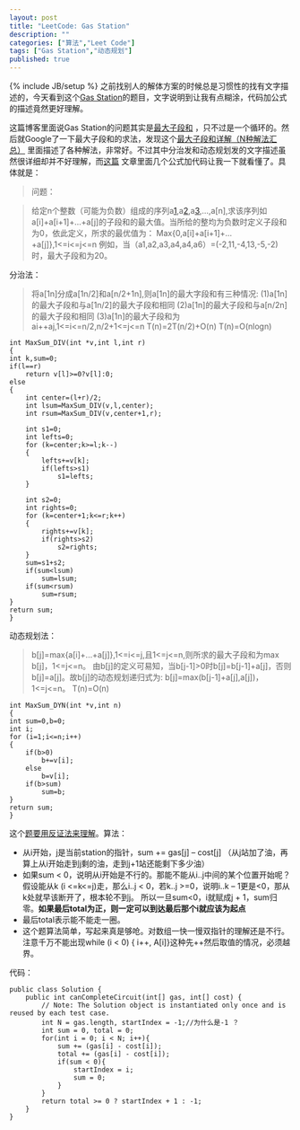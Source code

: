 ```yaml
---
layout: post
title: "LeetCode: Gas Station"
description: ""
categories: ["算法","Leet Code"]
tags: ["Gas Station","动态规划"]
published: true
---
```

{% include JB/setup %} 
之前找别人的解体方案的时候总是习惯性的找有文字描述的，今天看到这个[Gas Station][1]的题目，文字说明到让我有点糊涂，代码加公式的描述竟然更好理解。

这篇博客里面说Gas Station的问题其实是[最大子段和][2] ，只不过是一个循环的。然后就Google了一下最大子段和的求法，发现这个[最大子段和详解（N种解法汇总）][3] 里面描述了各种解法，非常好。不过其中分治发和动态规划发的文字描述虽然很详细却并不好理解，而[这篇][4] 文章里面几个公式加代码让我一下就看懂了。具体就是：

> 问题：

>  给定n个整数（可能为负数）组成的序列a[1],a[2],a[3],…,a[n],求该序列如a[i]+a[i+1]+…+a[j]的子段和的最大值。当所给的整均为负数时定义子段和为0，依此定义，所求的最优值为：
    Max{0,a[i]+a[i+1]+…+a[j]},1<=i<=j<=n
    例如，当（a1,a2,a3,a4,a4,a6）=(-2,11,-4,13,-5,-2)时，最大子段和为20。
    
分治法：

> 将a[1n]分成a[1n/2]和a[n/2+1n],则a[1n]的最大字段和有三种情况:
    (1)a[1n]的最大子段和与a[1n/2]的最大子段和相同
    (2)a[1n]的最大子段和与a[n/2n]的最大子段和相同
    (3)a[1n]的最大子段和为ai++aj,1<=i<=n/2,n/2+1<=j<=n
    T(n)=2T(n/2)+O(n)
    T(n)=O(nlogn)
 
    
    int MaxSum_DIV(int *v,int l,int r)
    {
    int k,sum=0;
    if(l==r)
        return v[l]>=0?v[l]:0;
    else
    {
        int center=(l+r)/2;
        int lsum=MaxSum_DIV(v,l,center);
        int rsum=MaxSum_DIV(v,center+1,r);

        int s1=0;
        int lefts=0;
        for (k=center;k>=l;k--)
        {
            lefts+=v[k];
            if(lefts>s1)
                s1=lefts;
        }

        int s2=0;
        int rights=0;
        for (k=center+1;k<=r;k++)
        {
            rights+=v[k];
            if(rights>s2)
                s2=rights;
        }
        sum=s1+s2;
        if(sum<lsum)
            sum=lsum;
        if(sum<rsum)
            sum=rsum;
    }
    return sum;
    }

动态规划法：
>b[j]=max{a[i]+...+a[j]},1<=i<=j,且1<=j<=n,则所求的最大子段和为max b[j]，1<=j<=n。
> 由b[j]的定义可易知，当b[j-1]>0时b[j]=b[j-1]+a[j]，否则b[j]=a[j]。故b[j]的动态规划递归式为:
>b[j]=max(b[j-1]+a[j],a[j])，1<=j<=n。
> T(n)=O(n)

    
    int MaxSum_DYN(int *v,int n)
    {
    int sum=0,b=0;
    int i;
    for (i=1;i<=n;i++)
    {
        if(b>0)
            b+=v[i];
        else
            b=v[i];
        if(b>sum)
            sum=b;
    }
    return sum;
    }
    
这个[题要用反证法来理解][5]。算法：

 - 从i开始，j是当前station的指针，sum += gas[j] – cost[j] （从j站加了油，再算上从i开始走到j剩的油，走到j+1站还能剩下多少油）
 - 如果sum < 0，说明从i开始是不行的。那能不能从i..j中间的某个位置开始呢？假设能从k (i <=k<=j)走，那么i..j < 0，若k..j >=0，说明i..k – 1更是<0，那从k处就早该断开了，根本轮不到j。
所以一旦sum<0，i就赋成j + 1，sum归零。**如果最后total为正，则一定可以到达最后那个i就应该为起点**
 - 最后total表示能不能走一圈。
 - 这个题算法简单，写起来真是够呛。对数组一快一慢双指针的理解还是不行。注意千万不能出现while (i < 0) { i++, A[i]}这种先++然后取值的情况，必须越界。

代码：

    public class Solution {
        public int canCompleteCircuit(int[] gas, int[] cost) {
            // Note: The Solution object is instantiated only once and is reused by each test case.
            int N = gas.length, startIndex = -1;//为什么是-1 ？
            int sum = 0, total = 0;
            for(int i = 0; i < N; i++){
                sum += (gas[i] - cost[i]);
                total += (gas[i] - cost[i]);
                if(sum < 0){
                    startIndex = i; 
                    sum = 0;
                }
            }
            return total >= 0 ? startIndex + 1 : -1;
        }
    }


  [1]: http://oj.leetcode.com/problems/gas-station/
  [2]: http://www.cnblogs.com/TenosDoIt/p/3389924.html
  [3]: http://blog.csdn.net/zhong36060123/article/details/4381391
  [4]: http://www.cnblogs.com/hustcat/archive/2009/06/01/1493949.html
  [5]: http://leetcodenotes.wordpress.com/2013/11/21/leetcode-gas-station-%E8%BD%AC%E5%9C%88%E7%9A%84%E5%8A%A0%E6%B2%B9%E7%AB%99%E7%9C%8B%E8%83%BD%E4%B8%8D%E8%83%BD%E8%B5%B0%E4%B8%80%E5%9C%88/